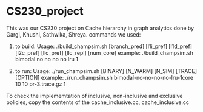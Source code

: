 # CS230_project
This was our CS230 project on Cache hierarchy in graph analytics done by Gargi, Khushi, Sathwika, Shreya.
commands we used:
1. to build: 
Usage: ./build_champsim.sh [branch_pred] [l1i_pref] [l1d_pref] [l2c_pref] [llc_pref] [llc_repl] [num_core]
example: ./build_champsim.sh bimodal no no no no lru 1

2. to run:
Usage: ./run_champsim.sh [BINARY] [N_WARM] [N_SIM] [TRACE] [OPTION]
example: ./run_champsim.sh bimodal-no-no-no-no-lru-1core 10 10 pr-3.trace.gz 1

To check the implememtation of inclusive, non-inclusive and exclusive policies, copy the contents of the cache_inclusive.cc, cache_inclusive.cc
